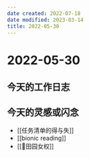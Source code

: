 ```yaml
---
date created: 2022-07-18
date modified: 2023-03-14
title: 2022-05-30
---
```


# 2022-05-30

## 今天的工作日志

## 今天的灵感或闪念

- [[任务清单的得与失]]
- [[bionic reading]]
- [[🐤田园女权]]
